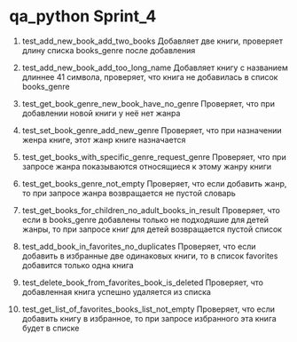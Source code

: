 # qa_python Sprint_4

1. test_add_new_book_add_two_books
Добавляет две книги, проверяет длину списка books_genre после добавления

2. test_add_new_book_add_too_long_name
Добавляет книгу с названием длиннее 41 символа, проверяет, что книга не добавилась в список books_genre

3. test_get_book_genre_new_book_have_no_genre
Проверяет, что при добавлении новой книги у неё нет жанра

4. test_set_book_genre_add_new_genre
Проверяет, что при назначении женра книге, этот жанр книге назначается

5. test_get_books_with_specific_genre_request_genre
Проверяет, что при запросе жанра показываются относящиеся к этому жанру книги

6. test_get_books_genre_not_empty
Проверяет, что если добавить жанр, то при запросе жанра возвращается не пустой словарь

7. test_get_books_for_children_no_adult_books_in_result
Проверяет, что если в books_genre добавлены только не подходяшие для детей жанры, то при запросе книг для детей возвращается пустой список

8. test_add_book_in_favorites_no_duplicates
Проверяет, что если добавить в избранные две одинаковых книги, то в список favorites добавится только одна книга

9. test_delete_book_from_favorites_book_is_deleted
Проверяет, что добавленная книга успешно удаляется из списка

10. test_get_list_of_favorites_books_list_not_empty
Проверяет, что если добавить книгу в избранное, то при запросе избранного эта книга будет в списке